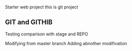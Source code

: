 Starter web project
this is git project
## GIT and GITHIB

Testing comparison with stage and REPO

Modifying from master branch
Adding abnother modifivation

